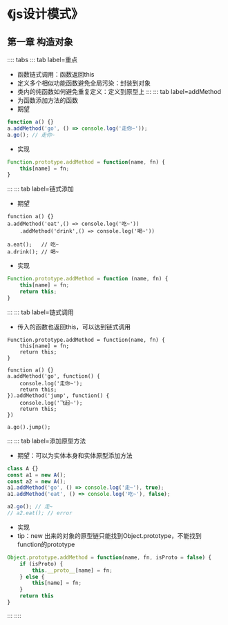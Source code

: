 # 《js设计模式》

## 第一章 构造对象
:::: tabs
::: tab label=重点
* 函数链式调用：函数返回this
* 定义多个相似功能函数避免全局污染：封装到对象
* 类内的纯函数如何避免重复定义：定义到原型上
:::
::: tab label=addMethod
* 为函数添加方法的函数
* 期望
```js
function a() {}
a.addMethod('go', () => console.log('走你~'));
a.go(); // 走你~
```
* 实现
```js
Function.prototype.addMethod = function(name, fn) {
    this[name] = fn;
}
```
:::
::: tab label=链式添加
* 期望
```js{2-3}
function a() {}
a.addMethod('eat',() => console.log('吃~'))
    .addMethod('drink',() => console.log('喝~'))

a.eat();   // 吃~
a.drink(); // 喝~
```
* 实现
```js
Function.prototype.addMethod = function (name, fn) {
    this[name] = fn;
    return this;
}
```
:::
::: tab label=链式调用
* 传入的函数也返回this，可以达到链式调用
```js{3,9,12}
Function.prototype.addMethod = function(name, fn) {
    this[name] = fn;
    return this;
}

function a() {}
a.addMethod('go', function() {
    console.log('走你~');
    return this;
}).addMethod('jump', function() {
    console.log('飞起~');
    return this;
})

a.go().jump();
```
:::
::: tab label=添加原型方法
* 期望：可以为实体本身和实体原型添加方法
```js
class A {}
const a1 = new A();
const a2 = new A();
a1.addMethod('go', () => console.log('走~'), true);
a1.addMethod('eat', () => console.log('吃~'), false);

a2.go(); // 走~
// a2.eat(); // error
```
* 实现
* tip：new 出来的对象的原型链只能找到Object.prototype，不能找到function的prototype
```js
Object.prototype.addMethod = function(name, fn, isProto = false) {
    if (isProto) {
        this.__proto__[name] = fn;
    } else {
        this[name] = fn;
    }
    return this
}
```
:::
::::